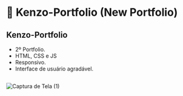 # :ocean: Kenzo-Portfolio (New Portfolio)

##  Kenzo-Portfolio  
- 2º Portfolio.
- HTML, CSS e JS
- Responsivo.
- Interface de usuário agradável.
##

![Captura de Tela (1)](https://github.com/user-attachments/assets/45844fa6-9467-4ecb-97a0-629e31406f64)
